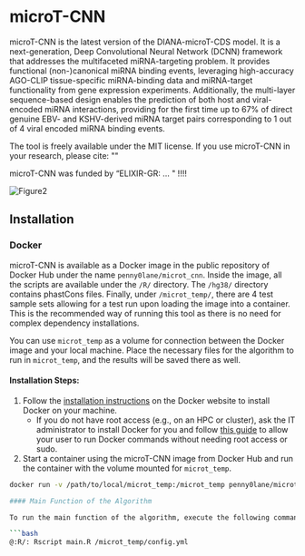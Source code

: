 # microT-CNN
microT-CNN is the latest version of the DIANA-microT-CDS model. It is a next-generation, Deep Convolutional Neural Network (DCNN) framework that addresses the multifaceted miRNA-targeting problem. It provides functional (non-)canonical miRNA binding events, leveraging high-accuracy AGO-CLIP tissue-specific miRNA-binding data and miRNA-target functionality from gene expression experiments. Additionally, the multi-layer sequence-based design enables the prediction of both host and viral-encoded miRNA interactions, providing for the first time up to 67%  of direct genuine EBV- and KSHV-derived miRNA target pairs corresponding to 1 out of 4 viral encoded miRNA binding events.

The tool is freely available under the MIT license. If you use microT-CNN in your research, please cite:
""

microT-CNN was funded by “ELIXIR-GR: ... " !!!!

![Figure2](https://github.com/zacharopoulou/microT-CNN/assets/44471936/a863ba3f-2d1c-49c4-8534-da6edbd8913f)

## Installation

### Docker

microT-CNN is available as a Docker image in the public repository of Docker Hub under the name `penny0lane/microt_cnn`. Inside the image, all the scripts are available under the `/R/` directory. The `/hg38/` directory contains phastCons files. Finally, under `/microt_temp/`, there are 4 test sample sets allowing for a test run upon loading the image into a container. This is the recommended way of running this tool as there is no need for complex dependency installations.

You can use `microt_temp` as a volume for connection between the Docker image and your local machine. Place the necessary files for the algorithm to run in `microt_temp`, and the results will be saved there as well.

#### Installation Steps:

1. Follow the [installation instructions](https://docs.docker.com/get-docker/) on the Docker website to install Docker on your machine.
   - If you do not have root access (e.g., on an HPC or cluster), ask the IT administrator to install Docker for you and follow [this guide](https://docs.docker.com/engine/install/linux-postinstall/#manage-docker-as-a-non-root-user) to allow your user to run Docker commands without needing root access or sudo.
2. Start a container using the microT-CNN image from Docker Hub and run the container with the volume mounted for `microt_temp`.
```bash
docker run -v /path/to/local/microt_temp:/microt_temp penny0lane/microt_cnn

#### Main Function of the Algorithm

To run the main function of the algorithm, execute the following command inside the Docker container:

```bash
@:R/: Rscript main.R /microt_temp/config.yml


